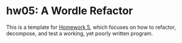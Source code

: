 # hw05: A Wordle Refactor

This is a template for [Homework 5](https://github.com/CMU-07-120/intro-to-software-construction/blob/main/homework5.md),
which focuses on how to refactor, decompose, and test a working, yet poorly
written program.

